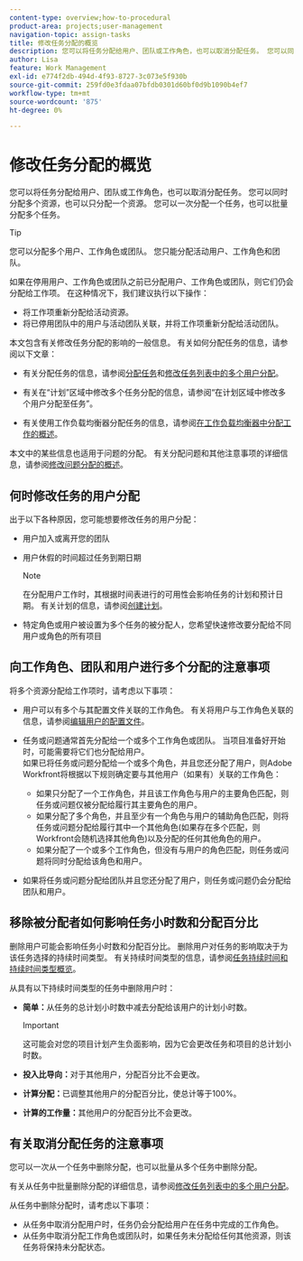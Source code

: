 ```yaml
---
content-type: overview;how-to-procedural
product-area: projects;user-management
navigation-topic: assign-tasks
title: 修改任务分配的概览
description: 您可以将任务分配给用户、团队或工作角色，也可以取消分配任务。 您可以同时分配多个资源，也可以只分配一个资源。 您可以一次分配一个任务，也可以批量分配多个任务。
author: Lisa
feature: Work Management
exl-id: e774f2db-494d-4f93-8727-3c073e5f930b
source-git-commit: 259fd0e3fdaa07bfdb0301d60bf0d9b1090b4ef7
workflow-type: tm+mt
source-wordcount: '875'
ht-degree: 0%

---
```


# 修改任务分配的概览

您可以将任务分配给用户、团队或工作角色，也可以取消分配任务。 您可以同时分配多个资源，也可以只分配一个资源。 您可以一次分配一个任务，也可以批量分配多个任务。

>[!TIP]
>
>您可以分配多个用户、工作角色或团队。 您只能分配活动用户、工作角色和团队。
>
>如果在停用用户、工作角色或团队之前已分配用户、工作角色或团队，则它们仍会分配给工作项。 在这种情况下，我们建议执行以下操作：
>
>* 将工作项重新分配给活动资源。
>* 将已停用团队中的用户与活动团队关联，并将工作项重新分配给活动团队。
>

本文包含有关修改任务分配的影响的一般信息。 有关如何分配任务的信息，请参阅以下文章：

* 有关分配任务的信息，请参阅[分配任务](../../../manage-work/tasks/assign-tasks/assign-tasks.md)和[修改任务列表中的多个用户分配](../../../manage-work/tasks/assign-tasks/modify-multiple-assignments-in-task-list.md)。

* 有关在“计划”区域中修改多个任务分配的信息，请参阅“在计划区域中修改多个用户分配至任务”。
* 有关使用工作负载均衡器分配任务的信息，请参阅[在工作负载均衡器中分配工作的概述](../../../resource-mgmt/workload-balancer/assign-work-in-workload-balancer.md)。

本文中的某些信息也适用于问题的分配。 有关分配问题和其他注意事项的详细信息，请参阅[修改问题分配的概述](../../../manage-work/issues/manage-issues/modify-issue-assignments-overview.md)。

## 何时修改任务的用户分配

出于以下各种原因，您可能想要修改任务的用户分配：

* 用户加入或离开您的团队
* 用户休假的时间超过任务到期日期

  >[!NOTE]
  >
  >在分配用户工作时，其根据时间表进行的可用性会影响任务的计划和预计日期。 有关计划的信息，请参阅[创建计划](../../../administration-and-setup/set-up-workfront/configure-timesheets-schedules/create-schedules.md)。

* 特定角色或用户被设置为多个任务的被分配人，您希望快速修改要分配给不同用户或角色的所有项目

## 向工作角色、团队和用户进行多个分配的注意事项

将多个资源分配给工作项时，请考虑以下事项：

* 用户可以有多个与其配置文件关联的工作角色。 有关将用户与工作角色关联的信息，请参阅[编辑用户的配置文件](../../../administration-and-setup/add-users/create-and-manage-users/edit-a-users-profile.md)。

* 任务或问题通常首先分配给一个或多个工作角色或团队。 当项目准备好开始时，可能需要将它们也分配给用户。\
  如果已将任务或问题分配给一个或多个角色，并且您还分配了用户，则Adobe Workfront将根据以下规则确定要与其他用户（如果有）关联的工作角色：

   * 如果只分配了一个工作角色，并且该工作角色与用户的主要角色匹配，则任务或问题仅被分配给履行其主要角色的用户。
   * 如果分配了多个角色，并且至少有一个角色与用户的辅助角色匹配，则将任务或问题分配给履行其中一个其他角色(如果存在多个匹配，则Workfront会随机选择其他角色)以及分配的任何其他角色的用户。
   * 如果分配了一个或多个工作角色，但没有与用户的角色匹配，则任务或问题将同时分配给该角色和用户。

* 如果将任务或问题分配给团队并且您还分配了用户，则任务或问题仍会分配给团队和用户。

## 移除被分配者如何影响任务小时数和分配百分比

删除用户可能会影响任务小时数和分配百分比。 删除用户对任务的影响取决于为该任务选择的持续时间类型。 有关持续时间类型的信息，请参阅[任务持续时间和持续时间类型概览](../../../manage-work/tasks/taskdurtn/task-duration-and-duration-type.md)。

从具有以下持续时间类型的任务中删除用户时：

* **简单：**&#x200B;从任务的总计划小时数中减去分配给该用户的计划小时数。

  >[!IMPORTANT]
  >
  >这可能会对您的项目计划产生负面影响，因为它会更改任务和项目的总计划小时数。

* **投入比导向：**&#x200B;对于其他用户，分配百分比不会更改。
* **计算分配：**&#x200B;已调整其他用户的分配百分比，使总计等于100%。
* **计算的工作量：**&#x200B;其他用户的分配百分比不会更改。

## 有关取消分配任务的注意事项

您可以一次从一个任务中删除分配，也可以批量从多个任务中删除分配。

有关从任务中批量删除分配的详细信息，请参阅[修改任务列表中的多个用户分配](../../../manage-work/tasks/assign-tasks/modify-multiple-assignments-in-task-list.md)。

从任务中删除分配时，请考虑以下事项：

* 从任务中取消分配用户时，任务仍会分配给用户在任务中完成的工作角色。
* 从任务中取消分配工作角色或团队时，如果任务未分配给任何其他资源，则该任务将保持未分配状态。
